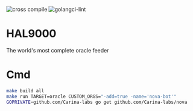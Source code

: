 ![cross compile](https://github.com/Carina-labs/HAL9000/actions/workflows/build.yml/badge.svg)
![golangci-lint](https://github.com/Carina-labs/HAL9000/actions/workflows/lint.yml/badge.svg)


# HAL9000
The world's most complete oracle feeder

# Cmd
```bash
make build all
make run TARGET=oracle CUSTOM_ORGS="-add=true -name='nova-bot'"
GOPRIVATE=github.com/Carina-labs go get github.com/Carina-labs/nova
```

